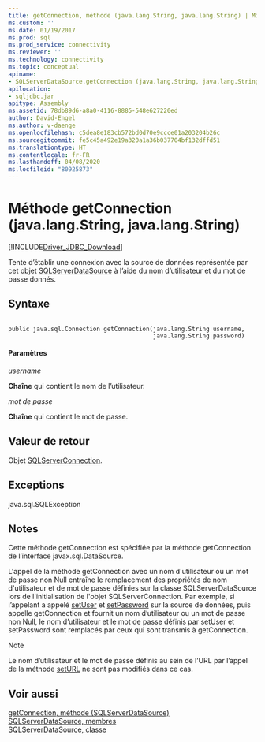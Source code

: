 ```yaml
---
title: getConnection, méthode (java.lang.String, java.lang.String) | Microsoft Docs
ms.custom: ''
ms.date: 01/19/2017
ms.prod: sql
ms.prod_service: connectivity
ms.reviewer: ''
ms.technology: connectivity
ms.topic: conceptual
apiname:
- SQLServerDataSource.getConnection (java.lang.String, java.lang.String)
apilocation:
- sqljdbc.jar
apitype: Assembly
ms.assetid: 78db89d6-a8a0-4116-8885-548e627220ed
author: David-Engel
ms.author: v-daenge
ms.openlocfilehash: c5dea8e183cb572bd0d70e9ccce01a203204b26c
ms.sourcegitcommit: fe5c45a492e19a320a1a36b037704bf132dffd51
ms.translationtype: HT
ms.contentlocale: fr-FR
ms.lasthandoff: 04/08/2020
ms.locfileid: "80925873"
---
```

# <a name="getconnection-method-javalangstring-javalangstring"></a>Méthode getConnection (java.lang.String, java.lang.String)
[!INCLUDE[Driver_JDBC_Download](../../../includes/driver_jdbc_download.md)]

  Tente d’établir une connexion avec la source de données représentée par cet objet [SQLServerDataSource](../../../connect/jdbc/reference/sqlserverdatasource-class.md) à l’aide du nom d’utilisateur et du mot de passe donnés.  
  
## <a name="syntax"></a>Syntaxe  
  
```  
  
public java.sql.Connection getConnection(java.lang.String username,  
                                         java.lang.String password)  
```  
  
#### <a name="parameters"></a>Paramètres  
 *username*  
  
 **Chaîne** qui contient le nom de l’utilisateur.  
  
 *mot de passe*  
  
 **Chaîne** qui contient le mot de passe.  
  
## <a name="return-value"></a>Valeur de retour  
 Objet [SQLServerConnection](../../../connect/jdbc/reference/sqlserverconnection-class.md).  
  
## <a name="exceptions"></a>Exceptions  
 java.sql.SQLException  
  
## <a name="remarks"></a>Notes  
 Cette méthode getConnection est spécifiée par la méthode getConnection de l’interface javax.sql.DataSource.  
  
 L'appel de la méthode getConnection avec un nom d'utilisateur ou un mot de passe non Null entraîne le remplacement des propriétés de nom d'utilisateur et de mot de passe définies sur la classe SQLServerDataSource lors de l'initialisation de l'objet SQLServerConnection. Par exemple, si l’appelant a appelé [setUser](../../../connect/jdbc/reference/setuser-method-sqlserverdatasource.md) et [setPassword](../../../connect/jdbc/reference/setpassword-method-sqlserverdatasource.md) sur la source de données, puis appelle getConnection et fournit un nom d’utilisateur ou un mot de passe non Null, le nom d’utilisateur et le mot de passe définis par setUser et setPassword sont remplacés par ceux qui sont transmis à getConnection.  
  
> [!NOTE]  
>  Le nom d’utilisateur et le mot de passe définis au sein de l’URL par l’appel de la méthode [setURL](../../../connect/jdbc/reference/seturl-method-sqlserverdatasource.md) ne sont pas modifiés dans ce cas.  
  
## <a name="see-also"></a>Voir aussi  
 [getConnection, méthode &#40;SQLServerDataSource&#41;](../../../connect/jdbc/reference/getconnection-method-sqlserverdatasource.md)   
 [SQLServerDataSource, membres](../../../connect/jdbc/reference/sqlserverdatasource-members.md)   
 [SQLServerDataSource, classe](../../../connect/jdbc/reference/sqlserverdatasource-class.md)  
  
  
